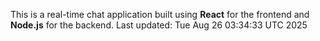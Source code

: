 This is a real-time chat application built using **React** for the frontend and **Node.js** for the backend.
Last updated: Tue Aug 26 03:34:33 UTC 2025
